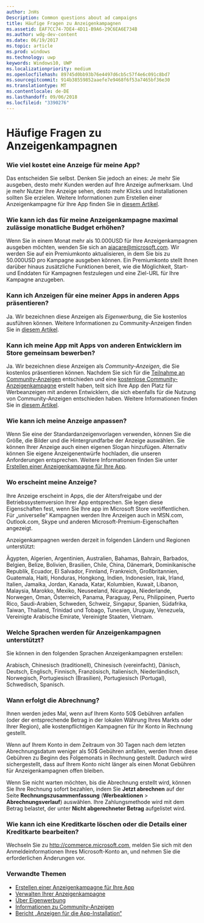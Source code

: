 ```yaml
---
author: JnHs
Description: Common questions about ad campaigns
title: Häufige Fragen zu Anzeigenkampagnen
ms.assetid: EAF7CC74-7DE4-4D11-B9A6-29C6EA6E734B
ms.author: wdg-dev-content
ms.date: 06/19/2017
ms.topic: article
ms.prod: windows
ms.technology: uwp
keywords: Windows10, UWP
ms.localizationpriority: medium
ms.openlocfilehash: 89745d0bb93b76e4497d6cb5c57f4e6c091c8bd7
ms.sourcegitcommit: 914b38559852aaefe7e9468f6f53a7465bf36e30
ms.translationtype: MT
ms.contentlocale: de-DE
ms.lasthandoff: 09/06/2018
ms.locfileid: "3390276"
---
```

# <a name="common-questions-about-ad-campaigns"></a>Häufige Fragen zu Anzeigenkampagnen

### <a name="how-much-does-it-cost-to-run-an-ad-for-my-app"></a>Wie viel kostet eine Anzeige für meine App?

Das entscheiden Sie selbst. Denken Sie jedoch an eines: Je mehr Sie ausgeben, desto mehr Kunden werden auf Ihre Anzeige aufmerksam. Und je mehr Nutzer Ihre Anzeige sehen, desto mehr Klicks und Installationen sollten Sie erzielen. Weitere Informationen zum Erstellen einer Anzeigenkampagne für Ihre App finden Sie in [diesem Artikel](create-an-ad-campaign-for-your-app.md).

### <a name="how-can-i-increase-the-maximum-monthly-budget-amount-allowed-for-my-ad-campaign"></a>Wie kann ich das für meine Anzeigenkampagne maximal zulässige monatliche Budget erhöhen?

Wenn Sie in einem Monat mehr als 10.000USD für Ihre Anzeigenkampagnen ausgeben möchten, wenden Sie sich an [aiacare@microsoft.com](mailto:aiacare@microsoft.com). Wir werden Sie auf ein Premiumkonto aktualisieren, in dem Sie bis zu 50.000USD pro Kampagne ausgeben können. Ein Premiumkonto stellt Ihnen darüber hinaus zusätzliche Funktionen bereit, wie die Möglichkeit, Start- und Enddaten für Kampagnen festzulegen und eine Ziel-URL für Ihre Kampagne anzugeben.

### <a name="can-i-run-ads-for-one-of-my-apps-in-my-other-apps"></a>Kann ich Anzeigen für eine meiner Apps in anderen Apps präsentieren?

Ja. Wir bezeichnen diese Anzeigen als *Eigenwerbung*, die Sie kostenlos ausführen können. Weitere Informationen zu Community-Anzeigen finden Sie in [diesem Artikel](about-house-ads.md).

### <a name="can-i-cross-promote-my-app-with-apps-from-other-developers-in-the-store"></a>Kann ich meine App mit Apps von anderen Entwicklern im Store gemeinsam bewerben?

Ja. Wir bezeichnen diese Anzeigen als *Community-Anzeigen*, die Sie kostenlos präsentieren können. Nachdem Sie sich für die [Teilnahme an Community-Anzeigen](about-community-ads.md#opt-in-to-community-ads) entschieden und eine [kostenlose Community-Anzeigenkampagne](create-an-ad-campaign-for-your-app.md) erstellt haben, teilt sich Ihre App den Platz für Werbeanzeigen mit anderen Entwicklern, die sich ebenfalls für die Nutzung von Community-Anzeigen entschieden haben. Weitere Informationen finden Sie in [diesem Artikel](about-community-ads.md).

### <a name="how-can-i-customize-my-ad"></a>Wie kann ich meine Anzeige anpassen?

Wenn Sie eine der Standardanzeigenvorlagen verwenden, können Sie die Größe, die Bilder und die Hintergrundfarbe der Anzeige auswählen. Sie können Ihrer Anzeige auch einen eigenen Slogan hinzufügen. Alternativ können Sie eigene Anzeigenentwürfe hochladen, die unseren Anforderungen entsprechen. Weitere Informationen finden Sie unter [Erstellen einer Anzeigenkampagne für Ihre App](create-an-ad-campaign-for-your-app.md).

### <a name="where-will-my-ad-appear"></a>Wo erscheint meine Anzeige?

Ihre Anzeige erscheint in Apps, die der Altersfreigabe und der Betriebssystemversion Ihrer App entsprechen. Sie legen diese Eigenschaften fest, wenn Sie Ihre app im Microsoft Store veröffentlichen. Für „universelle” Kampagnen werden Ihre Anzeigen auch in MSN.com, Outlook.com, Skype und anderen Microsoft-Premium-Eigenschaften angezeigt.

Anzeigenkampagnen werden derzeit in folgenden Ländern und Regionen unterstützt:

Ägypten, Algerien, Argentinien, Australien, Bahamas, Bahrain, Barbados, Belgien, Belize, Bolivien, Brasilien, Chile, China, Dänemark, Dominikanische Republik, Ecuador, El Salvador, Finnland, Frankreich, Großbritannien, Guatemala, Haiti, Honduras, Hongkong, Indien, Indonesien, Irak, Irland, Italien, Jamaika, Jordan, Kanada, Katar, Kolumbien, Kuwait, Libanon, Malaysia, Marokko, Mexiko, Neuseeland, Nicaragua, Niederlande, Norwegen, Oman, Österreich, Panama, Paraguay, Peru, Philippinen, Puerto Rico, Saudi-Arabien, Schweden, Schweiz, Singapur, Spanien, Südafrika, Taiwan, Thailand, Trinidad und Tobago, Tunesien, Uruguay, Venezuela, Vereinigte Arabische Emirate, Vereinigte Staaten, Vietnam.

### <a name="what-languages-are-supported-for-ad-campaigns"></a>Welche Sprachen werden für Anzeigenkampagnen unterstützt?

Sie können in den folgenden Sprachen Anzeigenkampagnen erstellen:

Arabisch, Chinesisch (traditionell), Chinesisch (vereinfacht), Dänisch, Deutsch, Englisch, Finnisch, Französisch, Italienisch, Niederländisch, Norwegisch, Portugiesisch (Brasilien), Portugiesisch (Portugal), Schwedisch, Spanisch.

### <a name="when-will-i-be-billed"></a>Wann erfolgt die Abrechnung?

Ihnen werden jedes Mal, wenn auf Ihrem Konto 50$ Gebühren anfallen (oder der entsprechende Betrag in der lokalen Währung Ihres Markts oder Ihrer Region), alle kostenpflichtigen Kampagnen für Ihr Konto in Rechnung gestellt.

Wenn auf Ihrem Konto in dem Zeitraum von 30 Tagen nach dem letzten Abrechnungsdatum weniger als 50$ Gebühren anfallen, werden Ihnen diese Gebühren zu Beginn des Folgemonats in Rechnung gestellt. Dadurch wird sichergestellt, dass auf Ihrem Konto nicht länger als einen Monat Gebühren für Anzeigenkampagnen offen bleiben.

Wenn Sie nicht warten möchten, bis die Abrechnung erstellt wird, können Sie Ihre Rechnung sofort bezahlen, indem Sie **Jetzt abrechnen** auf der Seite **Rechnungszusammenfassung** (**Werbeaktionen** > **Abrechnungsverlauf**) auswählen. Ihre Zahlungsmethode wird mit dem Betrag belastet, der unter **Nicht abgerechneter Betrag** aufgelistet wird.

### <a name="how-do-i-delete-a-credit-card-or-edit-the-details-of-a-credit-card"></a>Wie kann ich eine Kreditkarte löschen oder die Details einer Kreditkarte bearbeiten?

Wechseln Sie zu <http://commerce.microsoft.com>, melden Sie sich mit den Anmeldeinformationen Ihres Microsoft-Konto an, und nehmen Sie die erforderlichen Änderungen vor.

### <a name="related-topics"></a>Verwandte Themen

* [Erstellen einer Anzeigenkampagne für Ihre App](create-an-ad-campaign-for-your-app.md)
* [Verwalten Ihrer Anzeigenkampagne](managing-your-ad-campaign.md)
* [Über Eigenwerbung](about-house-ads.md)
* [Informationen zu Community-Anzeigen](about-community-ads.md)
* [Bericht „Anzeigen für die App-Installation“](app-install-ads-reports.md)
